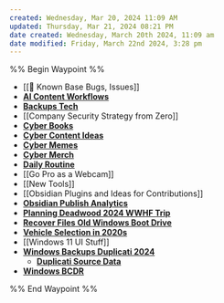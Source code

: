 ```yaml
---
created: Wednesday, Mar 20, 2024 11:09 AM
updated: Thursday, Mar 21, 2024 08:21 PM
date created: Wednesday, March 20th 2024, 11:09 am
date modified: Friday, March 22nd 2024, 3:28 pm
---
```


%% Begin Waypoint %%
- [[🐛 Known Base Bugs, Issues]]
- **[AI Content Workflows](./AI%20Content%20Workflows/AI%20Content%20Workflows.md)**
- **[Backups Tech](./Backups%20Tech/Backups%20Tech.md)**
- [[Company Security Strategy from Zero]]
- **[Cyber Books](./Cyber%20Books/Cyber%20Books.md)**
- **[Cyber Content Ideas](./Cyber%20Content%20Ideas/Cyber%20Content%20Ideas.md)**
- **[Cyber Memes](./Cyber%20Memes/Cyber%20Memes.md)**
- **[Cyber Merch](./Cyber%20Merch/Cyber%20Merch.md)**
- **[Daily Routine](./Daily%20Routine/Daily%20Routine.md)**
- [[Go Pro as a Webcam]]
- [[New Tools]]
- [[Obsidian Plugins and Ideas for Contributions]]
- **[Obsidian Publish Analytics](./Obsidian%20Publish%20Analytics/Obsidian%20Publish%20Analytics.md)**
- **[Planning Deadwood 2024 WWHF Trip](./Planning%20Deadwood%202024%20WWHF%20Trip/Planning%20Deadwood%202024%20WWHF%20Trip.md)**
- **[Recover Files Old Windows Boot Drive](./Recover%20Files%20Old%20Windows%20Boot%20Drive/Recover%20Files%20Old%20Windows%20Boot%20Drive.md)**
- **[Vehicle Selection in 2020s](./Vehicle%20Selection%20in%202020s/Vehicle%20Selection%20in%202020s.md)**
- [[Windows 11 UI Stuff]]
- **[Windows Backups Duplicati 2024](./Windows%20Backups%20Duplicati%202024/Windows%20Backups%20Duplicati%202024.md)**
	- **[Duplicati Source Data](./Windows%20Backups%20Duplicati%202024/Duplicati%20Source%20Data/Duplicati%20Source%20Data.md)**
- **[Windows BCDR](./Windows%20BCDR/Windows%20BCDR.md)**

%% End Waypoint %%